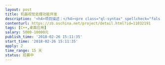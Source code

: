 ```yaml
---                
layout: post       
title: 机器视觉处理功能开发           
description: '<h4>项目描述：</h4><pre class="ql-syntax" spellcheck="false">本项目是医学中用来分析人眼角膜检测，通过设备，将标准环投放到人眼中，通过设备的微型摄像机，拍摄到人眼图片。通过拍摄到的人眼图片，和标准图片进行对比分析，分析眼角膜医学问题。</br></br>工作内容（前期工作）</br></br>（1）分析模拟眼，提取模拟眼的轮廓，模拟眼一共有1个中心圆环和23个被分成8份的小半环（总共就24个环）。需要将每个环的内外边缘提取出来，拟合成一个闭合的环。总共48个环。将拟合后的值日志记录下来，根据这些值作个图片进行存储。暂命名为model,bmp.日志名称暂命名为logomodel.txt;</br></br>（2）分析人眼，提取人眼的有效轮廓。同样将每个可以取到的环的内外边缘进行拟合。拟合成闭合的环（这里不一定是48个环，因为有些环有效数据太少，可以放弃拟合）。将拟合后的值记录下来，根据这些值作个图片进行存储。暂命名为eye.bmp. 日志名称暂命名为logoeye.txt</br></br>（3）我们会比对eye.bmp和真实人眼之间是否有重大偏差。这一步不需要开发，Eye.bmp要能够还原真实人眼（也就是跟前面真实拍到的人眼图片特征要一致），否则就没有检测的意义。</br></br>工作内容（后继工作）</br></br>项目意向承接方，请按照自己已经从事的机器视觉方面的经验入手，快速提供前期工作中要求提供的model.txt、logomodel.bmp、eye.bmp和logoeye.txt。我们医学专家分析所采用的方法是否基本可行？如果基本可行，我们选定项目承接方进行后继开发。后继开发比较简单，主要工作有：</br></br>（1）	调整算法，让拟合的曲线更加接近真实情况。</br></br>（2）	对比人眼和模拟眼对应环在某个角度的像素值之间的差值。</br></br>交付项目前期开发的所有算法源代码。完成本项目。</br></br>（3）	*医学分析差值的意义。这里不做开发。</br></br>要求实际做过机器视觉方面，否则比较费力，有意向的个人或者团队，请联系我发图像信息。</br></pre>'     
contenturl: https://zb.oschina.net/project/detail.html?id=11032191      
tags: [C++,桌面应用]            
salary: 5000-10000元          
publish_time: '2018-02-26 15:11:35'         
start_time: '2018-02-26 15:11:35'           
apply: 2                   
time_range: 15 天              
status: 招募中                  
---                 
```

